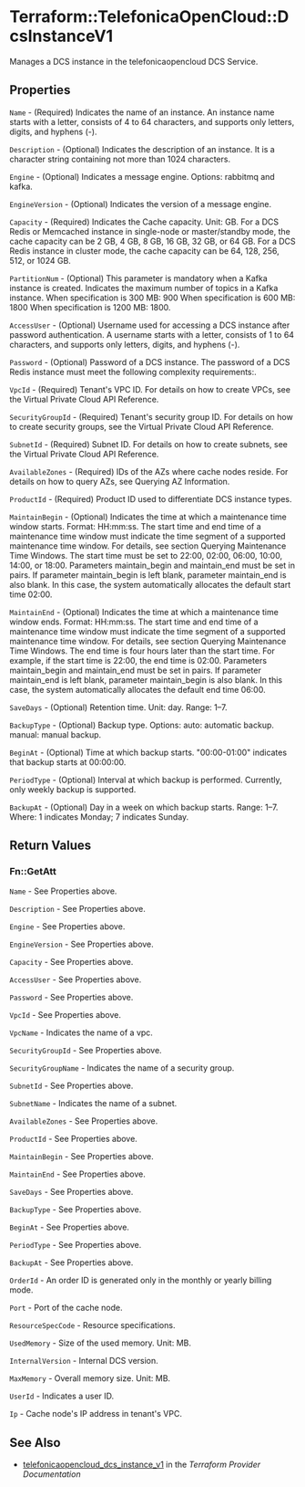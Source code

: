 # Terraform::TelefonicaOpenCloud::DcsInstanceV1

Manages a DCS instance in the telefonicaopencloud DCS Service.

## Properties

`Name` - (Required) Indicates the name of an instance. An instance name starts with a letter,
consists of 4 to 64 characters, and supports only letters, digits, and hyphens (-).

`Description` - (Optional) Indicates the description of an instance. It is a character
string containing not more than 1024 characters.

`Engine` - (Optional) Indicates a message engine. Options: rabbitmq and kafka.

`EngineVersion` - (Optional) Indicates the version of a message engine.

`Capacity` - (Required) Indicates the Cache capacity. Unit: GB.
For a DCS Redis or Memcached instance in single-node or master/standby mode, the cache
capacity can be 2 GB, 4 GB, 8 GB, 16 GB, 32 GB, or 64 GB.
For a DCS Redis instance in cluster mode, the cache capacity can be 64, 128, 256, 512,
or 1024 GB.

`PartitionNum` - (Optional) This parameter is mandatory when a Kafka instance is created.
Indicates the maximum number of topics in a Kafka instance.
When specification is 300 MB: 900
When specification is 600 MB: 1800
When specification is 1200 MB: 1800.

`AccessUser` - (Optional) Username used for accessing a DCS instance after password
authentication. A username starts with a letter, consists of 1 to 64 characters,
and supports only letters, digits, and hyphens (-).

`Password` - (Optional) Password of a DCS instance.
The password of a DCS Redis instance must meet the following complexity requirements:.

`VpcId` - (Required) Tenant's VPC ID. For details on how to create VPCs, see the
Virtual Private Cloud API Reference.

`SecurityGroupId` - (Required) Tenant's security group ID. For details on how to
create security groups, see the Virtual Private Cloud API Reference.

`SubnetId` - (Required) Subnet ID. For details on how to create subnets, see the
Virtual Private Cloud API Reference.

`AvailableZones` - (Required) IDs of the AZs where cache nodes reside. For details
on how to query AZs, see Querying AZ Information.

`ProductId` - (Required) Product ID used to differentiate DCS instance types.

`MaintainBegin` - (Optional) Indicates the time at which a maintenance time window starts.
Format: HH:mm:ss.
The start time and end time of a maintenance time window must indicate the time segment of
a supported maintenance time window. For details, see section Querying Maintenance Time Windows.
The start time must be set to 22:00, 02:00, 06:00, 10:00, 14:00, or 18:00.
Parameters maintain_begin and maintain_end must be set in pairs. If parameter maintain_begin
is left blank, parameter maintain_end is also blank. In this case, the system automatically
allocates the default start time 02:00.

`MaintainEnd` - (Optional) Indicates the time at which a maintenance time window ends.
Format: HH:mm:ss.
The start time and end time of a maintenance time window must indicate the time segment of
a supported maintenance time window. For details, see section Querying Maintenance Time Windows.
The end time is four hours later than the start time. For example, if the start time is 22:00,
the end time is 02:00.
Parameters maintain_begin and maintain_end must be set in pairs. If parameter maintain_end is left
blank, parameter maintain_begin is also blank. In this case, the system automatically allocates
the default end time 06:00.

`SaveDays` - (Optional) Retention time. Unit: day. Range: 1–7.

`BackupType` - (Optional) Backup type. Options:
auto: automatic backup.
manual: manual backup.

`BeginAt` - (Optional) Time at which backup starts. "00:00-01:00" indicates that backup
starts at 00:00:00.

`PeriodType` - (Optional) Interval at which backup is performed. Currently, only weekly
backup is supported.

`BackupAt` - (Optional) Day in a week on which backup starts. Range: 1–7. Where: 1
indicates Monday; 7 indicates Sunday.


## Return Values

### Fn::GetAtt

`Name` - See Properties above.

`Description` - See Properties above.

`Engine` - See Properties above.

`EngineVersion` - See Properties above.

`Capacity` - See Properties above.

`AccessUser` - See Properties above.

`Password` - See Properties above.

`VpcId` - See Properties above.

`VpcName` - Indicates the name of a vpc.

`SecurityGroupId` - See Properties above.

`SecurityGroupName` - Indicates the name of a security group.

`SubnetId` - See Properties above.

`SubnetName` - Indicates the name of a subnet.

`AvailableZones` - See Properties above.

`ProductId` - See Properties above.

`MaintainBegin` - See Properties above.

`MaintainEnd` - See Properties above.

`SaveDays` - See Properties above.

`BackupType` - See Properties above.

`BeginAt` - See Properties above.

`PeriodType` - See Properties above.

`BackupAt` - See Properties above.

`OrderId` - An order ID is generated only in the monthly or yearly billing mode.

`Port` - Port of the cache node.

`ResourceSpecCode` - Resource specifications.

`UsedMemory` - Size of the used memory. Unit: MB.

`InternalVersion` - Internal DCS version.

`MaxMemory` - Overall memory size. Unit: MB.

`UserId` - Indicates a user ID.

`Ip` - Cache node's IP address in tenant's VPC.

## See Also

* [telefonicaopencloud_dcs_instance_v1](https://www.terraform.io/docs/providers/telefonicaopencloud/r/dcs_instance_v1.html) in the _Terraform Provider Documentation_